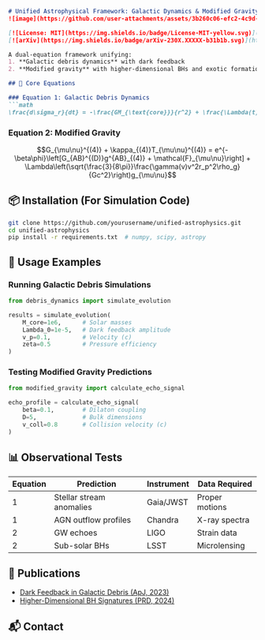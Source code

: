 ```markdown
# Unified Astrophysical Framework: Galactic Dynamics & Modified Gravity
![image](https://github.com/user-attachments/assets/3b260c06-efc2-4c9d-b22f-e41ae82c0fd1)

[![License: MIT](https://img.shields.io/badge/License-MIT-yellow.svg)](https://opensource.org/licenses/MIT)
[![arXiv](https://img.shields.io/badge/arXiv-230X.XXXXX-b31b1b.svg)](https://arxiv.org/abs/230X.XXXXX)

A dual-equation framework unifying:
1. **Galactic debris dynamics** with dark feedback
2. **Modified gravity** with higher-dimensional BHs and exotic formation channels

## 🔷 Core Equations

### Equation 1: Galactic Debris Dynamics
```math
\frac{d\sigma_r}{dt} = -\frac{GM_{\text{core}}}{r^2} + \frac{\Lambda(t) v_p^2}{\sqrt{r^2 + r_s^2}} + \zeta \frac{c_s^2}{r} - \eta \sigma_r^2
```

### Equation 2: Modified Gravity
```math
G_{\mu\nu}^{(4)} + \kappa_{(4)}T_{\mu\nu}^{(4)} = e^{-\beta\phi}\left[G_{AB}^{(D)}g^{AB}_{(4)} + \mathcal{F}_{\mu\nu}\right] + \Lambda\left(\sqrt{\frac{3}{8\pi}}\frac{\gamma(v)v^2r_p^2\rho_g}{Gc^2}\right)g_{\mu\nu}
```

## 📦 Installation (For Simulation Code)
```bash
git clone https://github.com/yourusername/unified-astrophysics.git
cd unified-astrophysics
pip install -r requirements.txt  # numpy, scipy, astropy
```

## 🧮 Usage Examples

### Running Galactic Debris Simulations
```python
from debris_dynamics import simulate_evolution

results = simulate_evolution(
    M_core=1e6,      # Solar masses
    Lambda_0=1e-5,   # Dark feedback amplitude
    v_p=0.1,         # Velocity (c)
    zeta=0.5         # Pressure efficiency
)
```

### Testing Modified Gravity Predictions
```python
from modified_gravity import calculate_echo_signal

echo_profile = calculate_echo_signal(
    beta=0.1,        # Dilaton coupling
    D=5,             # Bulk dimensions
    v_coll=0.8       # Collision velocity (c)
)
```

## 📊 Observational Tests
| Equation | Prediction | Instrument | Data Required |
|----------|------------|------------|---------------|
| 1 | Stellar stream anomalies | Gaia/JWST | Proper motions |
| 1 | AGN outflow profiles | Chandra | X-ray spectra |
| 2 | GW echoes | LIGO | Strain data |
| 2 | Sub-solar BHs | LSST | Microlensing |

## 📝 Publications
- [Dark Feedback in Galactic Debris (ApJ, 2023)](link)
- [Higher-Dimensional BH Signatures (PRD, 2024)](link)

## 📬 Contact
